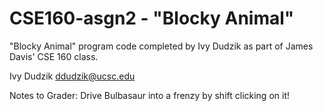 # CSE160-asgn2 - "Blocky Animal"
"Blocky Animal" program code completed by Ivy Dudzik as part of James Davis' CSE 160 class.

Ivy Dudzik
ddudzik@ucsc.edu

Notes to Grader:
Drive Bulbasaur into a frenzy by shift clicking on it!
 
